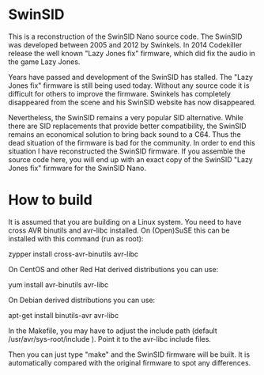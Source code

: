 # SwinSID

This is a reconstruction of the SwinSID Nano source code. The SwinSID was developed between 2005 and 2012 by Swinkels. In 2014 Codekiller release the well known "Lazy Jones fix" firmware, which did fix the audio in the game Lazy Jones.

Years have passed and development of the SwinSID has stalled. The "Lazy Jones fix" firmware is still being used today. Without any source code it is difficult for others to improve the firmware. Swinkels has completely disappeared from the scene and his SwinSID website has now disappeared.

Nevertheless, the SwinSID remains a very popular SID alternative. While there are SID replacements that provide better compatibility, the SwinSID remains an economical solution to bring back sound to a C64. Thus the dead situation of the firmware is bad for the community. In order to end this situation I have reconstructed the SwinSID firmware. If you assemble the source code here, you will end up with an exact copy of the SwinSID "Lazy Jones fix" firmware for the SwinSID Nano.

# How to build

It is assumed that you are building on a Linux system. You need to have cross AVR binutils and avr-libc installed. On (Open)SuSE this can be installed with this command (run as root):

zypper install cross-avr-binutils avr-libc

On CentOS and other Red Hat derived distributions you can use:

yum install avr-binutils avr-libc

On Debian derived distributions you can use:

apt-get install binutils-avr avr-libc

In the Makefile, you may have to adjust the include path (default /usr/avr/sys-root/include ). Point it to the avr-libc include files.

Then you can just type "make" and the SwinSID firmware will be built. It is automatically compared with the original firmware to spot any differences.
